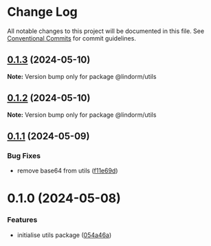 # Change Log

All notable changes to this project will be documented in this file.
See [Conventional Commits](https://conventionalcommits.org) for commit guidelines.

## [0.1.3](https://github.com/lindorm-io/monorepo/compare/@lindorm/utils@0.1.2...@lindorm/utils@0.1.3) (2024-05-10)

**Note:** Version bump only for package @lindorm/utils

## [0.1.2](https://github.com/lindorm-io/monorepo/compare/@lindorm/utils@0.1.1...@lindorm/utils@0.1.2) (2024-05-10)

**Note:** Version bump only for package @lindorm/utils

## [0.1.1](https://github.com/lindorm-io/monorepo/compare/@lindorm/utils@0.1.0...@lindorm/utils@0.1.1) (2024-05-09)

### Bug Fixes

- remove base64 from utils ([f11e69d](https://github.com/lindorm-io/monorepo/commit/f11e69d0f4ab64b50760e4d937fc9bfd108213df))

# 0.1.0 (2024-05-08)

### Features

- initialise utils package ([054a46a](https://github.com/lindorm-io/monorepo/commit/054a46a93bfc066e2185281048c4a0f49f92c01a))

